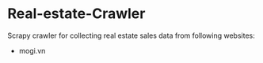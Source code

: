 # Real-estate-Crawler
Scrapy crawler for collecting real estate sales data from following websites:
  + mogi.vn
